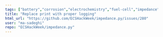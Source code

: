 ```yaml
---
tags: ["battery","corrosion","electrochemistry","fuel-cell","impedance","lithium-ion"]
title: "Replace print with proper logging"
html_url: "https://github.com/ECSHackWeek/impedance.py/issues/280"
user: "ma-sadeghi"
repo: "ECSHackWeek/impedance.py"
---
```


